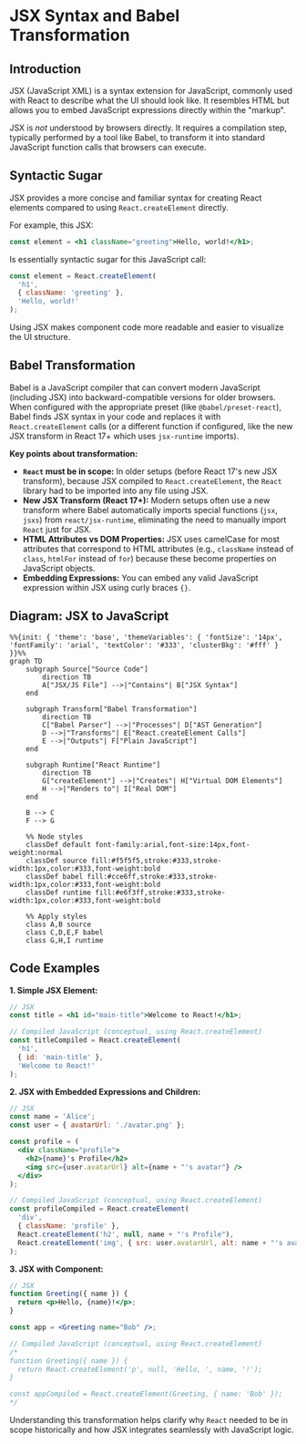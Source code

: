# JSX Syntax and Babel Transformation

## Introduction

JSX (JavaScript XML) is a syntax extension for JavaScript, commonly used with React to describe what the UI should look like. It resembles HTML but allows you to embed JavaScript expressions directly within the "markup".

JSX is *not* understood by browsers directly. It requires a compilation step, typically performed by a tool like Babel, to transform it into standard JavaScript function calls that browsers can execute.

## Syntactic Sugar

JSX provides a more concise and familiar syntax for creating React elements compared to using `React.createElement` directly.

For example, this JSX:
```jsx
const element = <h1 className="greeting">Hello, world!</h1>;
```

Is essentially syntactic sugar for this JavaScript call:
```javascript
const element = React.createElement(
  'h1',
  { className: 'greeting' },
  'Hello, world!'
);
```

Using JSX makes component code more readable and easier to visualize the UI structure.

## Babel Transformation

Babel is a JavaScript compiler that can convert modern JavaScript (including JSX) into backward-compatible versions for older browsers. When configured with the appropriate preset (like `@babel/preset-react`), Babel finds JSX syntax in your code and replaces it with `React.createElement` calls (or a different function if configured, like the new JSX transform in React 17+ which uses `jsx-runtime` imports).

**Key points about transformation:**
- **`React` must be in scope:** In older setups (before React 17's new JSX transform), because JSX compiled to `React.createElement`, the `React` library had to be imported into any file using JSX.
- **New JSX Transform (React 17+):** Modern setups often use a new transform where Babel automatically imports special functions (`jsx`, `jsxs`) from `react/jsx-runtime`, eliminating the need to manually import `React` just for JSX.
- **HTML Attributes vs DOM Properties:** JSX uses camelCase for most attributes that correspond to HTML attributes (e.g., `className` instead of `class`, `htmlFor` instead of `for`) because these become properties on JavaScript objects.
- **Embedding Expressions:** You can embed any valid JavaScript expression within JSX using curly braces `{}`.

## Diagram: JSX to JavaScript

```mermaid
%%{init: { 'theme': 'base', 'themeVariables': { 'fontSize': '14px', 'fontFamily': 'arial', 'textColor': '#333', 'clusterBkg': '#fff' } }}%%
graph TD
    subgraph Source["Source Code"]
        direction TB
        A["JSX/JS File"] -->|"Contains"| B["JSX Syntax"]
    end

    subgraph Transform["Babel Transformation"]
        direction TB
        C["Babel Parser"] -->|"Processes"| D["AST Generation"]
        D -->|"Transforms"| E["React.createElement Calls"]
        E -->|"Outputs"| F["Plain JavaScript"]
    end

    subgraph Runtime["React Runtime"]
        direction TB
        G["createElement"] -->|"Creates"| H["Virtual DOM Elements"]
        H -->|"Renders to"| I["Real DOM"]
    end

    B --> C
    F --> G

    %% Node styles
    classDef default font-family:arial,font-size:14px,font-weight:normal
    classDef source fill:#f5f5f5,stroke:#333,stroke-width:1px,color:#333,font-weight:bold
    classDef babel fill:#cce6ff,stroke:#333,stroke-width:1px,color:#333,font-weight:bold
    classDef runtime fill:#e6f3ff,stroke:#333,stroke-width:1px,color:#333,font-weight:bold

    %% Apply styles
    class A,B source
    class C,D,E,F babel
    class G,H,I runtime
```

## Code Examples

**1. Simple JSX Element:**

```jsx
// JSX
const title = <h1 id="main-title">Welcome to React!</h1>;

// Compiled JavaScript (conceptual, using React.createElement)
const titleCompiled = React.createElement(
  'h1',
  { id: 'main-title' },
  'Welcome to React!'
);
```

**2. JSX with Embedded Expressions and Children:**

```jsx
// JSX
const name = 'Alice';
const user = { avatarUrl: './avatar.png' };

const profile = (
  <div className="profile">
    <h2>{name}'s Profile</h2>
    <img src={user.avatarUrl} alt={name + "'s avatar"} />
  </div>
);

// Compiled JavaScript (conceptual, using React.createElement)
const profileCompiled = React.createElement(
  'div',
  { className: 'profile' },
  React.createElement('h2', null, name + "'s Profile"),
  React.createElement('img', { src: user.avatarUrl, alt: name + "'s avatar" })
);

```

**3. JSX with Component:**

```jsx
// JSX
function Greeting({ name }) {
  return <p>Hello, {name}!</p>;
}

const app = <Greeting name="Bob" />;

// Compiled JavaScript (conceptual, using React.createElement)
/*
function Greeting({ name }) {
  return React.createElement('p', null, 'Hello, ', name, '!');
}

const appCompiled = React.createElement(Greeting, { name: 'Bob' });
*/
```

Understanding this transformation helps clarify why `React` needed to be in scope historically and how JSX integrates seamlessly with JavaScript logic. 